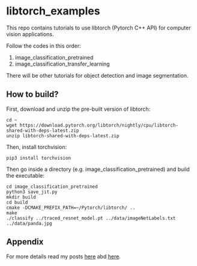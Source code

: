 # libtorch_examples
This repo contains tutorials to use libtorch (Pytorch C++ API) for computer vision applications. 

Follow the codes in this order:
1. image_classification_pretrained 
2. image_classification_transfer_learning

There will be other tutorials for object detection and image segmentation.

## How to build?

First, download and unzip the pre-built version of libtorch:
```
cd ~
wget https://download.pytorch.org/libtorch/nightly/cpu/libtorch-shared-with-deps-latest.zip
unzip libtorch-shared-with-deps-latest.zip
```
Then, install torchvision:
```
pip3 install torchvision
```
Then go inside a directory (e.g. image_classification_pretrained) and build the executable:
```
cd image_classification_pretrained
python3 save_jit.py
mkdir build
cd build
cmake -DCMAKE_PREFIX_PATH=~/Pytorch/libtorch/ ..
make
./classify ../traced_resnet_model.pt ../data/imageNetLabels.txt ../data/panda.jpg
```

## Appendix
For more details read my posts [here](http://imrid.net/?p=4403) abd [here](http://imrid.net/?p=4414).
